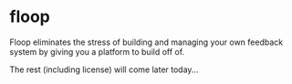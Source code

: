 # floop
Floop eliminates the stress of building and managing your own feedback system by giving you a platform to build off of.

The rest (including license) will come later today...
